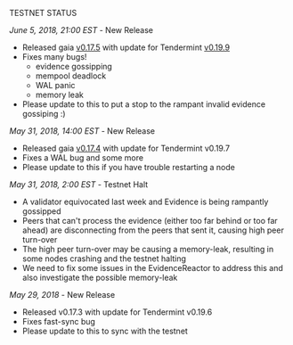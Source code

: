TESTNET STATUS

*June 5, 2018, 21:00 EST* - New Release

- Released gaia
  [v0.17.5](https://github.com/cosmos/cosmos-sdk/releases/tag/v0.17.5) 
  with update for Tendermint
  [v0.19.9](https://github.com/tendermint/tendermint/releases/tag/v0.19.9)
- Fixes many bugs!
    - evidence gossipping 
    - mempool deadlock
    - WAL panic
    - memory leak
- Please update to this to put a stop to the rampant invalid evidence gossiping
  :)

*May 31, 2018, 14:00 EST* - New Release

- Released gaia
  [v0.17.4](https://github.com/cosmos/cosmos-sdk/releases/tag/v0.17.4) with update for Tendermint v0.19.7
- Fixes a WAL bug and some more
- Please update to this if you have trouble restarting a node

*May 31, 2018, 2:00 EST* - Testnet Halt

- A validator equivocated last week and Evidence is being rampantly gossipped
- Peers that can't process the evidence (either too far behind or too far ahead) are disconnecting from the peers that
  sent it, causing high peer turn-over
- The high peer turn-over may be causing a memory-leak, resulting in some nodes
  crashing and the testnet halting
- We need to fix some issues in the EvidenceReactor to address this and also
  investigate the possible memory-leak

*May 29, 2018* - New Release

- Released v0.17.3 with update for Tendermint v0.19.6
- Fixes fast-sync bug
- Please update to this to sync with the testnet
